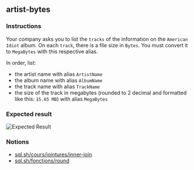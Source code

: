 ## artist-bytes

### Instructions

Your company asks you to list the `tracks` of the information on the `American Idiot` album.
On each `track`, there is a file size in `Bytes`. You must convert it to `MegaBytes` with this respective alias.

In order, list:

- the artist name with alias `ArtistName`
- the album name with alias `AlbumName`
- the track name with alias `TrackName`
- the size of the track in megabytes (rounded to 2 decimal and formatted like this: `15.65 MB`) with alias `MegaBytes`

### Expected result

![Expected Result](https://thomaslenaour.github.io/ytrack/subjects/artists-bytes/expected.png)

### Notions

- [sql.sh/cours/jointures/inner-join](https://sql.sh/cours/jointures/inner-join)
- [sql.sh/fonctions/round](https://sql.sh/fonctions/round)
